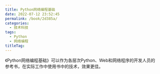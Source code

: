```yaml
---
title: Python网络编程基础
date: 2022-07-12 23:52:45
permalink: /book/2d385a/
categories:
  - 技术科技
tags:
  - Python
  - 网络编程
titleTag: 
---
```


《Python网络编程基础》可以作为各层次Python、Web和网络程序的开发人员的参考书，在实际工作中使用书中的技术，效果更佳。

<!-- more -->

<BookShelf
album="https://cdn.staticaly.com/gh/jonsam-ng/image-hosting@master/oxygen-space/image.40p5m6c4r4e0.png"
:pages="537"
link="https://www.aliyundrive.com/s/WhT7Eo64wTr"
douban="https://book.douban.com/subject/2152386/"
author="John Goerzen"
publisher="电子工业出版社"
intro="本书可以作为各层次Python、Web和网络程序的开发人员的参考书，在实际工作中使用书中的技术，效果更佳。"
lang="中文"
/>

